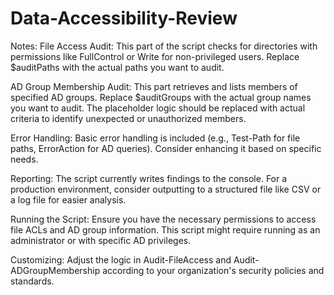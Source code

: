 # Data-Accessibility-Review
Notes:
File Access Audit: This part of the script checks for directories with permissions like FullControl or Write for non-privileged users. Replace $auditPaths with the actual paths you want to audit.

AD Group Membership Audit: This part retrieves and lists members of specified AD groups. Replace $auditGroups with the actual group names you want to audit. The placeholder logic should be replaced with actual criteria to identify unexpected or unauthorized members.

Error Handling: Basic error handling is included (e.g., Test-Path for file paths, ErrorAction for AD queries). Consider enhancing it based on specific needs.

Reporting: The script currently writes findings to the console. For a production environment, consider outputting to a structured file like CSV or a log file for easier analysis.

Running the Script: Ensure you have the necessary permissions to access file ACLs and AD group information. This script might require running as an administrator or with specific AD privileges.

Customizing: Adjust the logic in Audit-FileAccess and Audit-ADGroupMembership according to your organization's security policies and standards.
